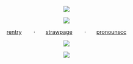 <p align="center"
  
  ![](https://files.catbox.moe/u949ce.png)
  <p align="center"
    
![](https://komarev.com/ghpvc/?username=your-github-username&color=2A3655&label=snowed+away)
<p align="center"

 [rentry](https://rentry.co/bootwhill)‎ ‎ ‎ ‎ ‎ ‎ ‎ ‎ ·‎ ‎ ‎ ‎ ‎ ‎ ‎ [strawpage](https://humanego.straw.page/)‎ ‎ ‎ ‎ ‎ ‎ ‎ ‎ ·‎ ‎ ‎ ‎ ‎ ‎ ‎ [pronounscc](https://pronouns.cc/@REVERISTCALICO)
 <p align="center"

![](https://64.media.tumblr.com/b75f426918fd3c2a26ad39073895f3ab/192d350a0031da0b-3c/s1280x1920/f479aa642e1a011dd220febc35c74574b719528a.gifv)
<p align="center"

![](https://files.catbox.moe/sunevp.png)
